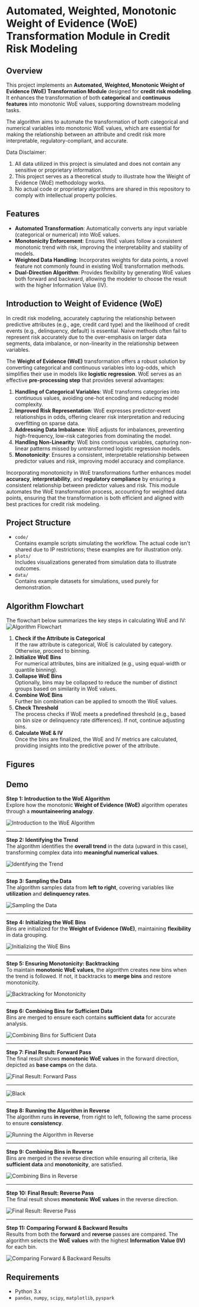 # Automated, Weighted, Monotonic Weight of Evidence (WoE) Transformation Module in Credit Risk Modeling

## Overview
This project implements an **Automated, Weighted, Monotonic Weight of Evidence (WoE) Transformation Module** designed for **credit risk modeling**. It enhances the transformation of both **categorical** and **continuous features** into monotonic WoE values, supporting downstream modeling tasks.

The algorithm aims to automate the transformation of both categorical and numerical variables into monotonic WoE values, which are essential for making the relationship between an attribute and credit risk more interpretable, regulatory-compliant, and accurate.

Data Disclaimer:
1. All data utilized in this project is simulated and does not contain any sensitive or proprietary information.
1. This project serves as a theoretical study to illustrate how the Weight of Evidence (WoE) methodology works.
1. No actual code or proprietary algorithms are shared in this repository to comply with intellectual property policies.

## Features
- **Automated Transformation**: Automatically converts any input variable (categorical or numerical) into WoE values.
- **Monotonicity Enforcement**: Ensures WoE values follow a consistent monotonic trend with risk, improving the interpretability and stability of models.
- **Weighted Data Handling**: Incorporates weights for data points, a novel feature not commonly found in existing WoE transformation methods.
- **Dual-Direction Algorithm**: Provides flexibility by generating WoE values both forward and backward, allowing the modeler to choose the result with the higher Information Value (IV).

## Introduction to Weight of Evidence (WoE)
In credit risk modeling, accurately capturing the relationship between predictive attributes (e.g., age, credit card type) and the likelihood of credit events (e.g., delinquency, default) is essential. Naive methods often fail to represent risk accurately due to the over-emphasis on larger data segments, data imbalance, or non-linearity in the relationship between variables.

The **Weight of Evidence (WoE)** transformation offers a robust solution by converting categorical and continuous variables into log-odds, which simplifies their use in models like **logistic regression**. WoE serves as an effective **pre-processing step** that provides several advantages:
1. **Handling of Categorical Variables**: WoE transforms categories into continuous values, avoiding one-hot encoding and reducing model complexity.
2. **Improved Risk Representation**: WoE expresses predictor-event relationships in odds, offering clearer risk interpretation and reducing overfitting on sparse data.
3. **Addressing Data Imbalance**: WoE adjusts for imbalances, preventing high-frequency, low-risk categories from dominating the model.
4. **Handling Non-Linearity**: WoE bins continuous variables, capturing non-linear patterns missed by untransformed logistic regression models.
5. **Monotonicity**: Ensures a consistent, interpretable relationship between predictor values and risk, improving model accuracy and compliance.

Incorporating monotonicity in WoE transformations further enhances model **accuracy**, **interpretability**, and **regulatory compliance** by ensuring a consistent relationship between predictor values and risk. This module automates the WoE transformation process, accounting for weighted data points, ensuring that the transformation is both efficient and aligned with best practices for credit risk modeling.

## Project Structure
- `code/`  
  Contains example scripts simulating the workflow. The actual code isn't shared due to IP restrictions; these examples are for illustration only.
- `plots/`  
  Includes visualizations generated from simulation data to illustrate outcomes.
- `data/`  
  Contains example datasets for simulations, used purely for demonstration.

## Algorithm Flowchart
The flowchart below summarizes the key steps in calculating WoE and IV:
![Algorithm Flowchart](plots/flowchart.png)
1. **Check if the Attribute is Categorical**  
   If the raw attribute is categorical, WoE is calculated by category. Otherwise, proceed to binning.
2. **Initialize WoE Bins**  
   For numerical attributes, bins are initialized (e.g., using equal-width or quantile binning).
3. **Collapse WoE Bins**  
   Optionally, bins may be collapsed to reduce the number of distinct groups based on similarity in WoE values.
4. **Combine WoE Bins**  
   Further bin combination can be applied to smooth the WoE values.
5. **Check Threshold**  
   The process checks if WoE meets a predefined threshold (e.g., based on bin size or delinquency rate differences). If not, continue adjusting bins.
6. **Calculate WoE & IV**  
   Once the bins are finalized, the WoE and IV metrics are calculated, providing insights into the predictive power of the attribute.


## Figures

## Demo

**Step 1: Introduction to the WoE Algorithm**  
Explore how the monotonic **Weight of Evidence (WoE)** algorithm operates through a **mountaineering analogy**.

![Introduction to the WoE Algorithm](plots/demo/WoE_demo.003.png)

---

**Step 2: Identifying the Trend**  
The algorithm identifies the **overall trend** in the data (upward in this case), transforming complex data into **meaningful numerical values**.

![Identifying the Trend](plots/demo/WoE_demo.004.png)

---

**Step 3: Sampling the Data**  
The algorithm samples data from **left to right**, covering variables like **utilization** and **delinquency rates**.

![Sampling the Data](plots/demo/WoE_demo.005.png)

---

**Step 4: Initializing the WoE Bins**  
Bins are initialized for the **Weight of Evidence (WoE)**, maintaining **flexibility** in data grouping.

![Initializing the WoE Bins](plots/demo/WoE_demo.006.png)

---

**Step 5: Ensuring Monotonicity: Backtracking**  
To maintain **monotonic WoE values**, the algorithm creates new bins when the trend is followed. If not, it backtracks to **merge bins** and restore monotonicity.

![Backtracking for Monotonicity](plots/demo/WoE_demo.007.png)

---

**Step 6: Combining Bins for Sufficient Data**  
Bins are merged to ensure each contains **sufficient data** for accurate analysis.

![Combining Bins for Sufficient Data](plots/demo/WoE_demo.008.png)

---

**Step 7: Final Result: Forward Pass**  
The final result shows **monotonic WoE values** in the forward direction, depicted as **base camps** on the data.

![Final Result: Forward Pass](plots/demo/WoE_demo.009.png)

---

![Black](plots/demo/WoE_demo.010.png)

---

**Step 8: Running the Algorithm in Reverse**  
The algorithm runs **in reverse**, from right to left, following the same process to ensure **consistency**.

![Running the Algorithm in Reverse](plots/demo/WoE_demo.011.png)

---

**Step 9: Combining Bins in Reverse**  
Bins are merged in the reverse direction while ensuring all criteria, like **sufficient data** and **monotonicity**, are satisfied.

![Combining Bins in Reverse](plots/demo/WoE_demo.013.png)

---

**Step 10: Final Result: Reverse Pass**  
The final result shows **monotonic WoE values** in the reverse direction.

![Final Result: Reverse Pass](plots/demo/WoE_demo.014.png)

---

**Step 11: Comparing Forward & Backward Results**  
Results from both the **forward** and **reverse** passes are compared. The algorithm selects the **WoE values** with the highest **Information Value (IV)** for each bin.

![Comparing Forward & Backward Results](plots/demo/WoE_demo.015_2.png)

## Requirements
- Python 3.x
- `pandas`, `numpy`, `scipy`, `matplotlib`, `pyspark`
